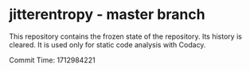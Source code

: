 # jitterentropy - master branch

This repository contains the frozen state of the repository.
Its history is cleared. It is used only for static code
analysis with Codacy.

Commit Time: 1712984221
